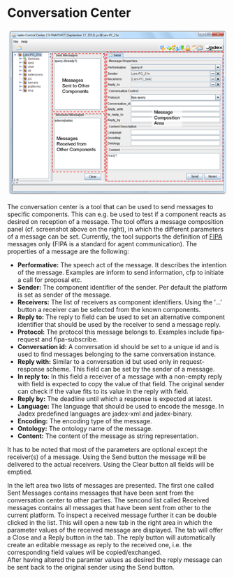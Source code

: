 # Conversation Center

![A1 Conversation Center@convcenter\_ov.png](convcenter_ov.png)

The conversation center is a tool that can be used to send messages to specific components. This can e.g. be used to test if a component reacts as desired on reception of a message. The tool offers a message composition panel (cf. screenshot above on the right), in which the different parameters of a message can be set. Currently, the tool supports the definition of [FIPA](http://www.fipa.org/)  messages only (FIPA is a standard for agent communication). The properties of a message are the following:

- **Performative:** The speech act of the message. It describes the intention of the message. Examples are inform to send information, cfp to initiate a call for proposal etc.
- **Sender:** The component identifier of the sender. Per default the platform is set as sender of the message.
- **Receivers:** The list of receivers as component identifiers. Using the '...' button a receiver can be selected from the known components.
- **Reply to:** The reply to field can be used to set an alternative component identifier that should be used by the receiver to send a message reply.
- **Protocol:** The protocol this message belongs to. Examples include fipa-request and fipa-subscribe.
- **Conversation id:** A conversation id should be set to a unique id and is used to find messages belonging to the same conversation instance.
- **Reply with:** Similar to a conversation id but used only in request-response scheme. This field can be set by the sender of a message.
- **In reply to:** In this field a receiver of a message with a non-empty reply with field is expected to copy the value of that field. The original sender can check if the value fits to its value in the reply with field.
- **Reply by:** The deadline until which a response is expected at latest.
- **Language:** The language that should be used to encode the messge. In Jadex predefined languages are jadex-xml and jadex-binary.
- **Encoding:** The encoding type of the message.
- **Ontology:** The ontology name of the message.
- **Content:** The content of the message as string representation.

It has to be noted that most of the parameters are optional except the receiver(s) of a message. Using the Send button the message will be delivered to the actual receivers. Using the Clear button all fields will be emptied.

In the left area two lists of messages are presented. The first one called Sent Messages contains messages that have been sent from the conversation center to other parties. The sencond list called Received messages contains all messages that have been sent from other to the current platform. To inspect a received message further it can be double clicked in the list. This will open a new tab in the right area in which the parameter values of the received message are displayed. The tab will offer a Close and a Reply button in the tab. The reply button will automatically create an editable message as reply to the received one, i.e. the corresponding field values will be copied/exchanged.\
After having altered the paramter values as desired the reply message can be sent back to the original sender using the Send button. 
